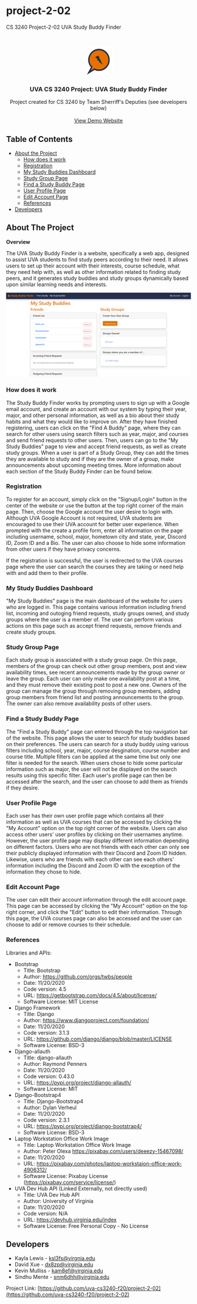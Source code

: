 # project-2-02
CS 3240 Project-2-02 UVA Study Buddy Finder




<!-- PROJECT LOGO -->
<br />
<p align="center">
  <a href="https://github.com/uva-cs3240-f20/project-2-02">
    <img src="studybuddyfinder/static/icon.png" alt="Logo" width="80" height="80">
  </a>

  <h3 align="center">UVA CS 3240 Project: UVA Study Buddy Finder</h3>

  <p align="center">
    Project created for CS 3240 by Team Sherriff's Deputies (see developers below)
    <br />
    <br />
    <a href="https://studdy-buddy-finder.herokuapp.com/">View Demo Website</a>
  </p>
</p>



<!-- TABLE OF CONTENTS -->
## Table of Contents

* [About the Project](#about-the-project)
  * [How does it work](#how-does-it-work)
  * [Registration](#registration)
  * [My Study Buddies Dashboard](#my-study-buddies-dashboard)
  * [Study Group Page](#study-group-page)
  * [Find a Study Buddy Page](#find-a-study-buddy-page)
  * [User Profile Page](#user-profile-page)
  * [Edit Account Page](#edit-account-page)
  * [References](#References)
* [Developers](#developers)




<!-- ABOUT THE PROJECT -->
## About The Project
**Overview**

The UVA Study Buddy Finder is a website, specifically a web app, designed to assist UVA students to find study peers according to their need. It allows users to set up their account with their interests, course schedule, what they need help with, as well as other information related to finding study peers, and it generates study buddies and study groups dynamically based upon similar learning needs and interests.

![Product Name Screen Shot][product-screenshot]

### How does it work
The Study Buddy Finder works by prompting users to sign up with a Google email account, and create an account with our system by typing their year, major, and other personal information, as well as a bio about their study habits and what they would like to improve on. After they have finished registering, users can click on the "Find A Buddy" page, where they can search for other users using search filters such as year, major, and courses and send friend requests to other users. Then, users can go to the "My Study Buddies" page to view and accept friend requests, as well as create study groups. When a user is part of a Study Group, they can add the times they are available to study and if they are the owner of a group, make announcements about upcoming meeting times. More information about each section of the Study Buddy Finder can be found below.  

### Registration
To register for an account, simply click on the "Signup/Login" button in the center of the website or use the button at the top right corner of the main page. Then, choose the Google account the user desire to login with. Although UVA Google Account is not required, UVA students are encouraged to use their UVA account for better user experience. When prompted with the create a profile form, enter all information on the page including username, school, major, hometown city and state, year, Discord ID, Zoom ID and a Bio. The user can also choose to hide some information from other users if they have privacy concerns.

If the registration is successful, the user is redirected to the UVA courses page where the user can search the courses they are taking or need help with and add them to their profile.

### My Study Buddies Dashboard
"My Study Buddies" page is the main dashboard of the website for users who are logged in. This page contains various information including friend list, incoming and outoging friend requests, study groups owned, and study groups where the user is a member of. The user can perform various actions on this page such as accept friend requests, remove friends and create study groups. 

### Study Group Page
Each study group is associated with a study group page. On this page, members of the group can check out other group members, post and view availability times, see recent announcements made by the group owner or leave the group. Each user can only make one availability post at a time, and they must remove their existing post to post a new one. Owners of the group can manage the group through removing group members, adding group members from friend list and posting announcements to the group. The owner can also remove availability posts of other users.

### Find a Study Buddy Page
The "Find a Study Buddy" page can entered through the top navigation bar of the website. This page allows the user to search for study buddies based on their preferences. The users can search for a study buddy using various filters including school, year, major, course desgination, course number and course title. Multiple filters can be applied at the same time but only one filter is needed for the search. When users chose to hide some particular information such as major, the user will not be displayed on the search results using this specific filter. Each user's profile page can then be accessed after the search, and the user can choose to add them as friends if they desire.


### User Profile Page
Each user has their own user profile page which contains all their information as well as UVA courses that can be accessed by clicking the "My Account" option on the top right corner of the website. Users can also access other users' user profiles by clicking on their usernames anytime. However, the user profile page may display different information depending on different factors. Users who are not friends with each other can only see their publicly displayed information with their Discord and Zoom ID hidden. Likewise, users who are friends with each other can see each others' information including the Discord and Zoom ID with the exception of the information they chose to hide.

### Edit Account Page
The user can edit their account information through the edit account page. This page can be accessed by clicking the "My Account" option on the top right corner, and click the "Edit" button to edit their information. Through this page, the UVA courses page can also be accessed and the user can choose to add or remove courses to their schedule.


### References
Libraries and APIs:
* []()Bootstrap
  * []() Title: Bootstrap
  * []() Author: https://github.com/orgs/twbs/people
  * []() Date: 11/20/2020
  * []() Code version: 4.5
  * []() URL: https://getbootstrap.com/docs/4.5/about/license/
  * []() Software License: MIT License
* []()Django Framework
  * []() Title: Django
  * []() Author: https://www.djangoproject.com/foundation/
  * []() Date: 11/20/2020
  * []() Code version: 3.1.3
  * []() URL: https://github.com/django/django/blob/master/LICENSE
  * []() Software License: BSD-3
* []()Django-allauth
  * []() Title: django-allauth
  * []() Author: Raymond Penners
  * []() Date: 11/20/2020
  * []() Code version: 0.43.0
  * []() URL: https://pypi.org/project/django-allauth/
  * []() Software License: MIT
* []()Django-Bootstrap4
  * []() Title: Django-Bootstrap4
  * []() Author: Dylan Verheul
  * []() Date: 11/20/2020
  * []() Code version: 2.3.1
  * []() URL: https://pypi.org/project/django-bootstrap4/
  * []() Software License: BSD-3
* []()Laptop Workstation Office Work Image
  * []() Title: Laptop Workstation Office Work Image
  * []() Author: Peter Olexa https://pixabay.com/users/deeezy-15467098/
  * []() Date: 11/20/2020
  * []() URL: https://pixabay.com/photos/laptop-workstaion-office-work-4906312/
  * []() Software License: Pixabay License (https://pixabay.com/service/license/)
* []()UVA Dev Hub API (Linked Externally, not directly used)
  * []() Title: UVA Dev Hub API
  * []() Author: University of Virginia
  * []() Date: 11/20/2020
  * []() Code version: N/A
  * []() URL: https://devhub.virginia.edu/index
  * []() Software License: Free Personal Copy - No License






<!-- CONTACT -->
## Developers
* []()Kayla Lewis - ksl3fs@virgnia.edu
* []()David Xue - dx8zp@virginia.edu
* []()Kevin Mulliss - kam8ef@virginia.edu
* []()Sindhu Mente - snm6dhh@virginia.edu


Project Link: [https://github.com/uva-cs3240-f20/project-2-02](https://github.com/uva-cs3240-f20/project-2-02)





<!-- MARKDOWN LINKS & IMAGES -->
[product-screenshot]: Screenshot1.PNG
